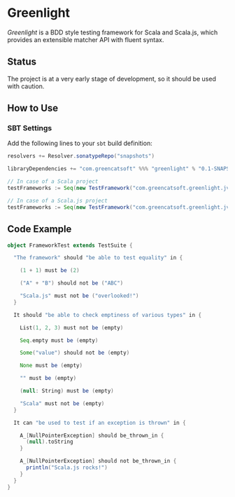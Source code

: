 # Greenlight
_Greenlight_ is a BDD style testing framework for Scala and Scala.js, which provides an extensible matcher API with fluent syntax.

## Status

The project is at a very early stage of development, so it should be used with caution.

## How to Use

### SBT Settings

Add the following lines to your ```sbt``` build definition:

```scala
resolvers += Resolver.sonatypeRepo("snapshots")

libraryDependencies += "com.greencatsoft" %%% "greenlight" % "0.1-SNAPSHOT"
```

```scala
// In case of a Scala project
testFrameworks := Seq(new TestFramework("com.greencatsoft.greenlight.jvm.Greenlight"))

// In case of a Scala.js project
testFrameworks := Seq(new TestFramework("com.greencatsoft.greenlight.jvm.Greenlight"))
```

## Code Example

```scala
object FrameworkTest extends TestSuite {

  "The framework" should "be able to test equality" in {

    (1 + 1) must be (2)

    ("A" + "B") should not be ("ABC")

    "Scala.js" must not be ("overlooked!")
  }

  It should "be able to check emptiness of various types" in {

    List(1, 2, 3) must not be (empty)

    Seq.empty must be (empty)

    Some("value") should not be (empty)

    None must be (empty)

    "" must be (empty)

    (null: String) must be (empty)

    "Scala" must not be (empty)
  }

  It can "be used to test if an exception is thrown" in {

    A_[NullPointerException] should be_thrown_in {
      (null).toString
    }

    A_[NullPointerException] should not be_thrown_in {
      println("Scala.js rocks!")
    }
  }
}
  ```
